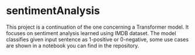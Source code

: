 # sentimentAnalysis
This project is a continuation of the one concerning a Transformer model.
It focuses on sentiment analysis learned using IMDB dataset.
The model classifies given input sentence as 1-positive or 0-negative, some use cases are shown in a notebook you can find in the repository.
